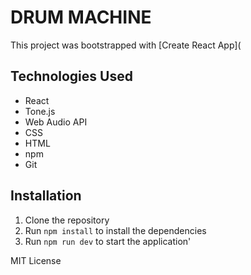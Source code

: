 # DRUM MACHINE

This project was bootstrapped with [Create React App](

## Technologies Used
- React
- Tone.js
- Web Audio API
- CSS
- HTML
- npm
- Git

## Installation
1. Clone the repository
2. Run `npm install` to install the dependencies
3. Run `npm run dev` to start the application'


MIT License